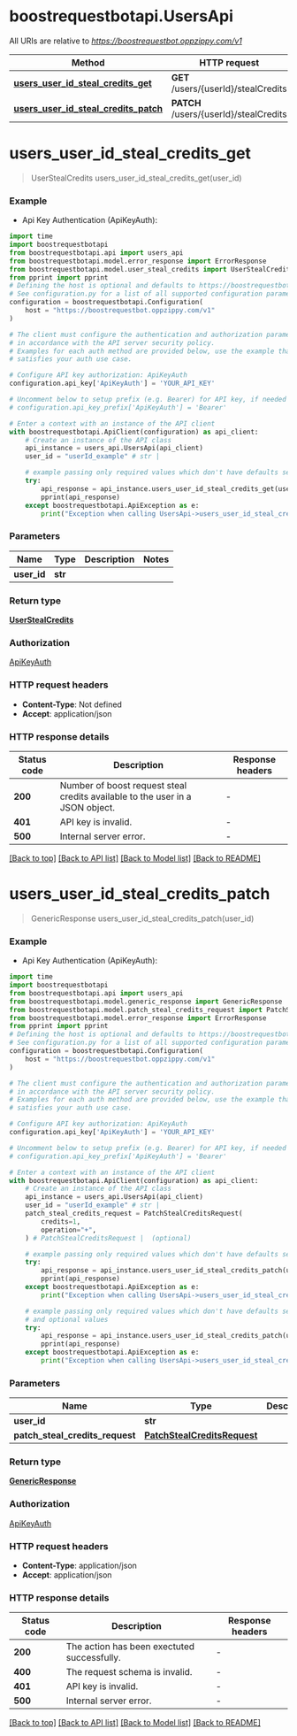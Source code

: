 # boostrequestbotapi.UsersApi

All URIs are relative to *https://boostrequestbot.oppzippy.com/v1*

Method | HTTP request | Description
------------- | ------------- | -------------
[**users_user_id_steal_credits_get**](UsersApi.md#users_user_id_steal_credits_get) | **GET** /users/{userId}/stealCredits | 
[**users_user_id_steal_credits_patch**](UsersApi.md#users_user_id_steal_credits_patch) | **PATCH** /users/{userId}/stealCredits | 


# **users_user_id_steal_credits_get**
> UserStealCredits users_user_id_steal_credits_get(user_id)



### Example

* Api Key Authentication (ApiKeyAuth):

```python
import time
import boostrequestbotapi
from boostrequestbotapi.api import users_api
from boostrequestbotapi.model.error_response import ErrorResponse
from boostrequestbotapi.model.user_steal_credits import UserStealCredits
from pprint import pprint
# Defining the host is optional and defaults to https://boostrequestbot.oppzippy.com/v1
# See configuration.py for a list of all supported configuration parameters.
configuration = boostrequestbotapi.Configuration(
    host = "https://boostrequestbot.oppzippy.com/v1"
)

# The client must configure the authentication and authorization parameters
# in accordance with the API server security policy.
# Examples for each auth method are provided below, use the example that
# satisfies your auth use case.

# Configure API key authorization: ApiKeyAuth
configuration.api_key['ApiKeyAuth'] = 'YOUR_API_KEY'

# Uncomment below to setup prefix (e.g. Bearer) for API key, if needed
# configuration.api_key_prefix['ApiKeyAuth'] = 'Bearer'

# Enter a context with an instance of the API client
with boostrequestbotapi.ApiClient(configuration) as api_client:
    # Create an instance of the API class
    api_instance = users_api.UsersApi(api_client)
    user_id = "userId_example" # str | 

    # example passing only required values which don't have defaults set
    try:
        api_response = api_instance.users_user_id_steal_credits_get(user_id)
        pprint(api_response)
    except boostrequestbotapi.ApiException as e:
        print("Exception when calling UsersApi->users_user_id_steal_credits_get: %s\n" % e)
```


### Parameters

Name | Type | Description  | Notes
------------- | ------------- | ------------- | -------------
 **user_id** | **str**|  |

### Return type

[**UserStealCredits**](UserStealCredits.md)

### Authorization

[ApiKeyAuth](../README.md#ApiKeyAuth)

### HTTP request headers

 - **Content-Type**: Not defined
 - **Accept**: application/json


### HTTP response details
| Status code | Description | Response headers |
|-------------|-------------|------------------|
**200** | Number of boost request steal credits available to the user in a JSON object. |  -  |
**401** | API key is invalid. |  -  |
**500** | Internal server error. |  -  |

[[Back to top]](#) [[Back to API list]](../README.md#documentation-for-api-endpoints) [[Back to Model list]](../README.md#documentation-for-models) [[Back to README]](../README.md)

# **users_user_id_steal_credits_patch**
> GenericResponse users_user_id_steal_credits_patch(user_id)



### Example

* Api Key Authentication (ApiKeyAuth):

```python
import time
import boostrequestbotapi
from boostrequestbotapi.api import users_api
from boostrequestbotapi.model.generic_response import GenericResponse
from boostrequestbotapi.model.patch_steal_credits_request import PatchStealCreditsRequest
from boostrequestbotapi.model.error_response import ErrorResponse
from pprint import pprint
# Defining the host is optional and defaults to https://boostrequestbot.oppzippy.com/v1
# See configuration.py for a list of all supported configuration parameters.
configuration = boostrequestbotapi.Configuration(
    host = "https://boostrequestbot.oppzippy.com/v1"
)

# The client must configure the authentication and authorization parameters
# in accordance with the API server security policy.
# Examples for each auth method are provided below, use the example that
# satisfies your auth use case.

# Configure API key authorization: ApiKeyAuth
configuration.api_key['ApiKeyAuth'] = 'YOUR_API_KEY'

# Uncomment below to setup prefix (e.g. Bearer) for API key, if needed
# configuration.api_key_prefix['ApiKeyAuth'] = 'Bearer'

# Enter a context with an instance of the API client
with boostrequestbotapi.ApiClient(configuration) as api_client:
    # Create an instance of the API class
    api_instance = users_api.UsersApi(api_client)
    user_id = "userId_example" # str | 
    patch_steal_credits_request = PatchStealCreditsRequest(
        credits=1,
        operation="+",
    ) # PatchStealCreditsRequest |  (optional)

    # example passing only required values which don't have defaults set
    try:
        api_response = api_instance.users_user_id_steal_credits_patch(user_id)
        pprint(api_response)
    except boostrequestbotapi.ApiException as e:
        print("Exception when calling UsersApi->users_user_id_steal_credits_patch: %s\n" % e)

    # example passing only required values which don't have defaults set
    # and optional values
    try:
        api_response = api_instance.users_user_id_steal_credits_patch(user_id, patch_steal_credits_request=patch_steal_credits_request)
        pprint(api_response)
    except boostrequestbotapi.ApiException as e:
        print("Exception when calling UsersApi->users_user_id_steal_credits_patch: %s\n" % e)
```


### Parameters

Name | Type | Description  | Notes
------------- | ------------- | ------------- | -------------
 **user_id** | **str**|  |
 **patch_steal_credits_request** | [**PatchStealCreditsRequest**](PatchStealCreditsRequest.md)|  | [optional]

### Return type

[**GenericResponse**](GenericResponse.md)

### Authorization

[ApiKeyAuth](../README.md#ApiKeyAuth)

### HTTP request headers

 - **Content-Type**: application/json
 - **Accept**: application/json


### HTTP response details
| Status code | Description | Response headers |
|-------------|-------------|------------------|
**200** | The action has been exectuted successfully. |  -  |
**400** | The request schema is invalid. |  -  |
**401** | API key is invalid. |  -  |
**500** | Internal server error. |  -  |

[[Back to top]](#) [[Back to API list]](../README.md#documentation-for-api-endpoints) [[Back to Model list]](../README.md#documentation-for-models) [[Back to README]](../README.md)

